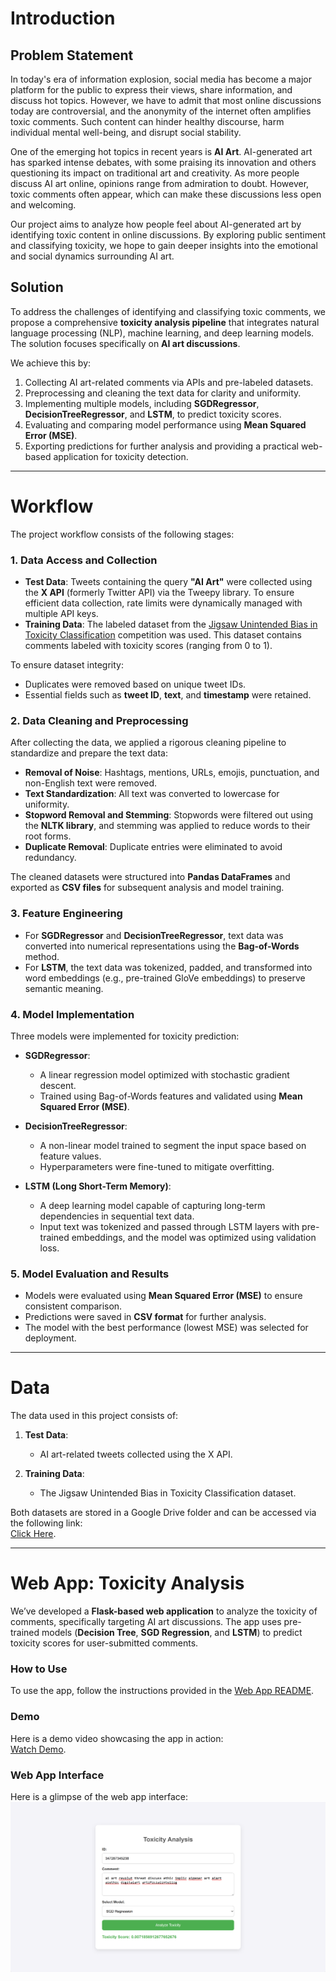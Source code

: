 # **Introduction**

## **Problem Statement**  
In today's era of information explosion, social media has become a major platform for the public to express their views, share information, and discuss hot topics. However, we have to admit that most online discussions today are controversial, and the anonymity of the internet often amplifies toxic comments. Such content can hinder healthy discourse, harm individual mental well-being, and disrupt social stability.

One of the emerging hot topics in recent years is **AI Art**. AI-generated art has sparked intense debates, with some praising its innovation and others questioning its impact on traditional art and creativity. As more people discuss AI art online, opinions range from admiration to doubt. However, toxic comments often appear, which can make these discussions less open and welcoming.

Our project aims to analyze how people feel about AI-generated art by identifying toxic content in online discussions. By exploring public sentiment and classifying toxicity, we hope to gain deeper insights into the emotional and social dynamics surrounding AI art.

## **Solution**  
To address the challenges of identifying and classifying toxic comments, we propose a comprehensive **toxicity analysis pipeline** that integrates natural language processing (NLP), machine learning, and deep learning models. The solution focuses specifically on **AI art discussions**.  

We achieve this by:  
1. Collecting AI art-related comments via APIs and pre-labeled datasets.  
2. Preprocessing and cleaning the text data for clarity and uniformity.  
3. Implementing multiple models, including **SGDRegressor**, **DecisionTreeRegressor**, and **LSTM**, to predict toxicity scores.  
4. Evaluating and comparing model performance using **Mean Squared Error (MSE)**.  
5. Exporting predictions for further analysis and providing a practical web-based application for toxicity detection.

---

# **Workflow**

The project workflow consists of the following stages:

### **1. Data Access and Collection**  
- **Test Data**: Tweets containing the query **"AI Art"** were collected using the **X API** (formerly Twitter API) via the Tweepy library. To ensure efficient data collection, rate limits were dynamically managed with multiple API keys.  
- **Training Data**: The labeled dataset from the [Jigsaw Unintended Bias in Toxicity Classification](https://www.kaggle.com/c/jigsaw-unintended-bias-in-toxicity-classification/data) competition was used. This dataset contains comments labeled with toxicity scores (ranging from 0 to 1).  

To ensure dataset integrity:  
- Duplicates were removed based on unique tweet IDs.  
- Essential fields such as **tweet ID**, **text**, and **timestamp** were retained.

### **2. Data Cleaning and Preprocessing**  
After collecting the data, we applied a rigorous cleaning pipeline to standardize and prepare the text data:  
- **Removal of Noise**: Hashtags, mentions, URLs, emojis, punctuation, and non-English text were removed.  
- **Text Standardization**: All text was converted to lowercase for uniformity.  
- **Stopword Removal and Stemming**: Stopwords were filtered out using the **NLTK library**, and stemming was applied to reduce words to their root forms.  
- **Duplicate Removal**: Duplicate entries were eliminated to avoid redundancy.

The cleaned datasets were structured into **Pandas DataFrames** and exported as **CSV files** for subsequent analysis and model training.

### **3. Feature Engineering**  
- For **SGDRegressor** and **DecisionTreeRegressor**, text data was converted into numerical representations using the **Bag-of-Words** method.  
- For **LSTM**, the text data was tokenized, padded, and transformed into word embeddings (e.g., pre-trained GloVe embeddings) to preserve semantic meaning.

### **4. Model Implementation**  
Three models were implemented for toxicity prediction:  

- **SGDRegressor**:  
  - A linear regression model optimized with stochastic gradient descent.  
  - Trained using Bag-of-Words features and validated using **Mean Squared Error (MSE)**.  

- **DecisionTreeRegressor**:  
  - A non-linear model trained to segment the input space based on feature values.  
  - Hyperparameters were fine-tuned to mitigate overfitting.  

- **LSTM (Long Short-Term Memory)**:  
  - A deep learning model capable of capturing long-term dependencies in sequential text data.  
  - Input text was tokenized and passed through LSTM layers with pre-trained embeddings, and the model was optimized using validation loss.  

### **5. Model Evaluation and Results**  
- Models were evaluated using **Mean Squared Error (MSE)** to ensure consistent comparison.  
- Predictions were saved in **CSV format** for further analysis.  
- The model with the best performance (lowest MSE) was selected for deployment.

---

# **Data**

The data used in this project consists of:  

1. **Test Data**:  
   - AI art-related tweets collected using the X API.  

2. **Training Data**:  
   - The Jigsaw Unintended Bias in Toxicity Classification dataset.  

Both datasets are stored in a Google Drive folder and can be accessed via the following link:  
[Click Here](https://drive.google.com/drive/folders/1sf55eVN4-7yXEqG6ucAwWtQQ9Klx7KHt?usp=sharing).

---

# **Web App: Toxicity Analysis**

We’ve developed a **Flask-based web application** to analyze the toxicity of comments, specifically targeting AI art discussions. The app uses pre-trained models (**Decision Tree**, **SGD Regression**, and **LSTM**) to predict toxicity scores for user-submitted comments.

### **How to Use**  
To use the app, follow the instructions provided in the [Web App README](./app/README.md).  

### **Demo**  
Here is a demo video showcasing the app in action:  
[Watch Demo](https://drive.google.com/drive/folders/19lgwRHGh3OYQ3scmR-haQzbSbdO8L0MP?usp=sharing).  

### **Web App Interface**  
Here is a glimpse of the web app interface:  
![](./images/web_app.png)
